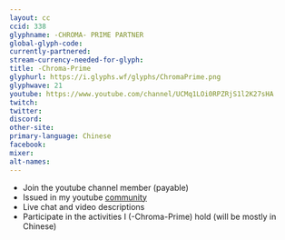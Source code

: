 ```yaml
---
layout: cc
ccid: 338
glyphname: -CHROMA- PRIME PARTNER
global-glyph-code: 
currently-partnered: 
stream-currency-needed-for-glyph: 
title: -Chroma-Prime
glyphurl: https://i.glyphs.wf/glyphs/ChromaPrime.png
glyphwave: 21
youtube: https://www.youtube.com/channel/UCMq1LOi0RPZRjS1l2K27sHA
twitch: 
twitter: 
discord: 
other-site: 
primary-language: Chinese
facebook: 
mixer: 
alt-names: 
---
```

* Join the youtube channel member (payable)
* Issued in my youtube [community](https://www.youtube.com/channel/UCMq1LOi0RPZRjS1l2K27sHA/community)
* Live chat and video descriptions
* Participate in the activities I (-Chroma-Prime) hold (will be mostly in Chinese)
